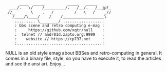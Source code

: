 ```
      ____  _____          _____   _____
  ___/.   \/    /_________/.   /__/.   /__jp!_
 //_       \    .   /         /   \   /    _//
   /____/\____/    /    /__________________\
    ......... \________/ ..................
    : bbs scene and retro computing e-mag :
    :     https://github.com/xqtr/null    :
    :  telnet // andr01d.zapto.org:9999   :
    :    website // https://cp737.net     :
    :.....................................:
```

NULL is an old style emag about BBSes and retro-computing in general. It
comes in a binary file, style, so you have to execute it, to read the
articles and see the ansi art. Enjoy...

